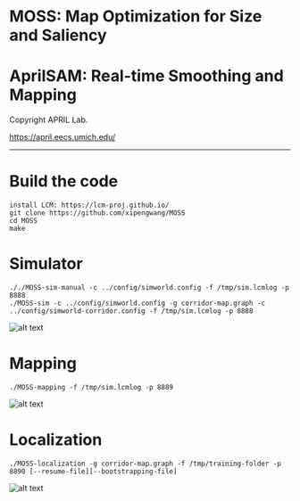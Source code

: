 # MOSS: Map Optimization for Size and Saliency 

AprilSAM: Real-time Smoothing and Mapping
===================================================
Copyright APRIL Lab.

https://april.eecs.umich.edu/

--------------------
# Build the code
    install LCM: https://lcm-proj.github.io/
    git clone https://github.com/xipengwang/MOSS
    cd MOSS
    make

# Simulator
    ././MOSS-sim-manual -c ../config/simworld.config -f /tmp/sim.lcmlog -p 8888
    ./MOSS-sim -c ../config/simworld.config -g corridor-map.graph -c ../config/simworld-corridor.config -f /tmp/sim.lcmlog -p 8888
![alt text](https://april.eecs.umich.edu/public/users/xipengw/images/MOSS-sim.jpg)

# Mapping 
    ./MOSS-mapping -f /tmp/sim.lcmlog -p 8889
![alt text](https://april.eecs.umich.edu/public/users/xipengw/images/MOSS-mapping.jpg)

# Localization
    ./MOSS-localization -g corridor-map.graph -f /tmp/training-folder -p 8890 [--resume-file][--bootstrapping-file]
![alt text](https://april.eecs.umich.edu/public/users/xipengw/images/MOSS-localization.jpg)
